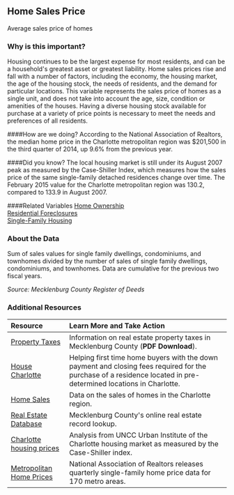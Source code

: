 ## Home Sales Price
Average sales price of homes  

### Why is this important?
Housing continues to be the largest expense for most residents, and can be a household's greatest asset or greatest liability. Home sales prices rise and fall with a number of factors, including the economy, the housing market, the age of the housing stock, the needs of residents, and the demand for particular locations. This variable represents the sales price of homes as a single unit, and does not take into account the age, size, condition or amenities of the houses. Having a diverse housing stock available for purchase at a variety of price points is necessary to meet the needs and preferences of all residents. 

####How are we doing?
According to the National Association of Realtors, the median home price in the Charlotte metropolitan region was $201,500 in the third quarter of 2014, up 9.6% from the previous year. 

####Did you know? 
The local housing market is still under its August 2007 peak as measured by the Case-Shiller Index, which measures how the sales price of the same single-family detached residences change over time. The February 2015 value for the Charlotte metropolitan region was 130.2, compared to 133.9 in August 2007. 

####Related Variables
<a href="javascript:void(0)" onclick="model.metricId = 'm29'">Home Ownership</a>  
<a href="javascript:void(0)" onclick="model.metricId = 'm69'">Residential Foreclosures</a>  
<a href="javascript:void(0)" onclick="model.metricId = 'm30'">Single-Family Housing</a>  

### About the Data
Sum of sales values for single family dwellings, condominiums, and townhomes divided by the number of sales of single family dwellings, condominiums, and townhomes. Data are cumulative for the previous two fiscal years.

_Source: Mecklenburg County Register of Deeds_

### Additional Resources
|Resource | Learn More and Take Action | 
|:--- | :--- |
|[Property Taxes](http://charmeck.org/mecklenburg/county/TaxCollections/TaxRates1/FINAL%20-%20TAX%20RATE%20CHART%202014-2015.pdf)| Information on real estate property taxes in Mecklenburg County (**PDF Download**).
|[House Charlotte](http://www.housecharlotte.net/)| Helping first time home buyers with the down payment and closing fees required for the purchase of a residence located in pre-determined locations in Charlotte.
|[Home Sales](http://www.carolinahome.com/market/reports.aspx)|Data on the sales of homes in the Charlotte region.
|[Real Estate Database](http://polaris3g.mecklenburgcountync.gov/)| Mecklenburg County's online real estate record lookup.
|[Charlotte housing prices](http://ui.uncc.edu/story/charlotte-housing-prices-dashboard) |Analysis from UNCC Urban Institute of the Charlotte housing market as measured by the Case-Shiller index.
|[Metropolitan Home Prices](http://www.realtor.org/topics/metropolitan-median-area-prices-and-affordability/data) |National Association of Realtors releases quarterly single-family home price data for 170 metro areas.

